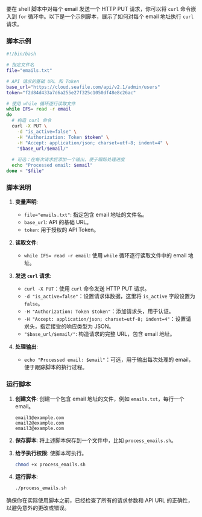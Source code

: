 要在 shell 脚本中对每个 email 发送一个 HTTP PUT 请求，你可以将 `curl` 命令嵌入到 `for` 循环中。以下是一个示例脚本，展示了如何对每个 email 地址执行 `curl` 请求。

### 脚本示例

```bash
#!/bin/bash

# 指定文件名
file="emails.txt"

# API 请求的基础 URL 和 Token
base_url="https://cloud.seafile.com/api/v2.1/admin/users"
token="f2d84d433a7d6a255e27f325c1050df48e8c26ac"

# 使用 while 循环逐行读取文件
while IFS= read -r email
do
  # 构造 curl 命令
  curl -X PUT \
    -d "is_active=false" \
    -H "Authorization: Token $token" \
    -H "Accept: application/json; charset=utf-8; indent=4" \
    "$base_url/$email/"
  
  # 可选：在每次请求后添加一个输出，便于跟踪处理进度
  echo "Processed email: $email"
done < "$file"
```

### 脚本说明

1. **变量声明**:
   - `file="emails.txt"`: 指定包含 email 地址的文件名。
   - `base_url`: API 的基础 URL。
   - `token`: 用于授权的 API Token。

2. **读取文件**:
   - `while IFS= read -r email`: 使用 `while` 循环逐行读取文件中的 email 地址。

3. **发送 `curl` 请求**:
   - `curl -X PUT`：使用 `curl` 命令发送 HTTP PUT 请求。
   - `-d "is_active=false"`：设置请求体数据，这里将 `is_active` 字段设置为 `false`。
   - `-H "Authorization: Token $token"`：添加请求头，用于认证。
   - `-H "Accept: application/json; charset=utf-8; indent=4"`：设置请求头，指定接受的响应类型为 JSON。
   - `"$base_url/$email/"`: 构造请求的完整 URL，包含 email 地址。

4. **处理输出**:
   - `echo "Processed email: $email"`：可选，用于输出每次处理的 email，便于跟踪脚本的执行过程。

### 运行脚本

1. **创建文件**: 创建一个包含 email 地址的文件，例如 `emails.txt`，每行一个 email。

   ```
   email1@example.com
   email2@example.com
   email3@example.com
   ```

2. **保存脚本**: 将上述脚本保存到一个文件中，比如 `process_emails.sh`。

3. **给予执行权限**: 使脚本可执行。

   ```bash
   chmod +x process_emails.sh
   ```

4. **运行脚本**:

   ```bash
   ./process_emails.sh
   ```

确保你在实际使用脚本之前，已经检查了所有的请求参数和 API URL 的正确性，以避免意外的更改或错误。